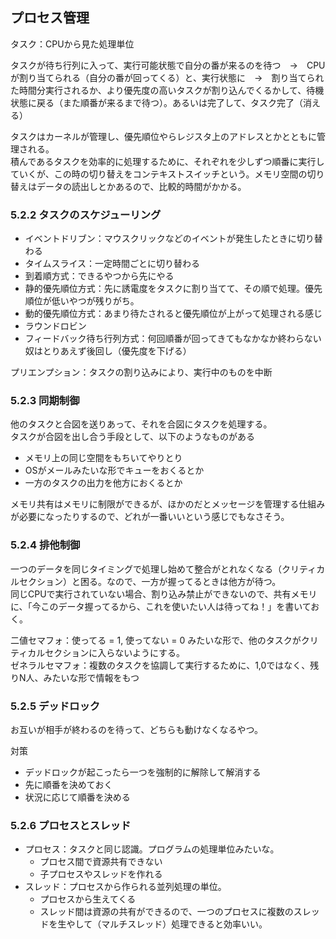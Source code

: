 ## プロセス管理
タスク：CPUから見た処理単位

タスクが待ち行列に入って、実行可能状態で自分の番が来るのを待つ　→　CPUが割り当てられる（自分の番が回ってくる）と、実行状態に　→　割り当てられた時間分実行されるか、より優先度の高いタスクが割り込んでくるかして、待機状態に戻る（また順番が来るまで待つ）。あるいは完了して、タスク完了（消える）

タスクはカーネルが管理し、優先順位やらレジスタ上のアドレスとかとともに管理される。  
積んであるタスクを効率的に処理するために、それぞれを少しずつ順番に実行していくが、この時の切り替えをコンテキストスイッチという。メモリ空間の切り替えはデータの読出しとかあるので、比較的時間がかかる。


### 5.2.2 タスクのスケジューリング
 - イベントドリブン：マウスクリックなどのイベントが発生したときに切り替わる
 - タイムスライス：一定時間ごとに切り替わる
 - 到着順方式：できるやつから先にやる
 - 静的優先順位方式：先に誘電度をタスクに割り当てて、その順で処理。優先順位が低いやつが残りがち。
 - 動的優先順位方式：あまり待たされると優先順位が上がって処理される感じ
 - ラウンドロビン
 - フィードバック待ち行列方式：何回順番が回ってきてもなかなか終わらない奴はとりあえず後回し（優先度を下げる）


プリエンプション：タスクの割り込みにより、実行中のものを中断  


### 5.2.3 同期制御
他のタスクと合図を送りあって、それを合図にタスクを処理する。  
タスクが合図を出し合う手段として、以下のようなものがある
 - メモリ上の同じ空間をもちいてやりとり
 - OSがメールみたいな形でキューをおくるとか
 - 一方のタスクの出力を他方におくるとか

メモリ共有はメモリに制限ができるが、ほかのだとメッセージを管理する仕組みが必要になったりするので、どれが一番いいという感じでもなさそう。


### 5.2.4 排他制御
一つのデータを同じタイミングで処理し始めて整合がとれなくなる（クリティカルセクション）と困る。なので、一方が握ってるときは他方が待つ。  
同じCPUで実行されていない場合、割り込み禁止ができないので、共有メモリに、「今このデータ握ってるから、これを使いたい人は待ってね！」を書いておく。

二値セマフォ：使ってる = 1, 使ってない = 0 みたいな形で、他のタスクがクリティカルセクションに入らないようにする。  
ゼネラルセマフォ：複数のタスクを協調して実行するために、1,0ではなく、残りN人、みたいな形で情報をもつ  


### 5.2.5 デッドロック
お互いが相手が終わるのを待って、どちらも動けなくなるやつ。

対策
 - デッドロックが起こったら一つを強制的に解除して解消する
 - 先に順番を決めておく
 - 状況に応じて順番を決める


### 5.2.6 プロセスとスレッド
 - プロセス：タスクと同じ認識。プログラムの処理単位みたいな。
   - プロセス間で資源共有できない
   - 子プロセスやスレッドを作れる
 - スレッド：プロセスから作られる並列処理の単位。
   - プロセスから生えてくる
   - スレッド間は資源の共有ができるので、一つのプロセスに複数のスレッドを生やして（マルチスレッド）処理できると効率いい。